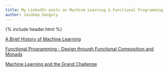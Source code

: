 ```yaml
---
title: My LinkedIn posts on Machine Learning & Functional Programming
author: Jaideep Ganguly
---
```


{% include header.html %}


[A Brief History of Machine Learning](https://www.linkedin.com/pulse/brief-history-machine-learning-dr-jaideep-ganguly)

[Functional Programming - Design through Functional Composition and Monads](https://www.linkedin.com/feed/update/urn:li:activity:6522136329810210816/)

[Machine Learning and the Grand Challenge](https://www.linkedin.com/pulse/machine-learning-grand-challenge-dr-jaideep-ganguly)




